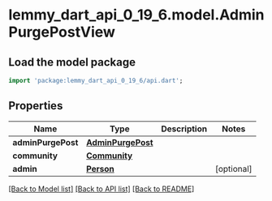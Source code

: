 # lemmy_dart_api_0_19_6.model.AdminPurgePostView

## Load the model package
```dart
import 'package:lemmy_dart_api_0_19_6/api.dart';
```

## Properties
Name | Type | Description | Notes
------------ | ------------- | ------------- | -------------
**adminPurgePost** | [**AdminPurgePost**](AdminPurgePost.md) |  | 
**community** | [**Community**](Community.md) |  | 
**admin** | [**Person**](Person.md) |  | [optional] 

[[Back to Model list]](../README.md#documentation-for-models) [[Back to API list]](../README.md#documentation-for-api-endpoints) [[Back to README]](../README.md)


